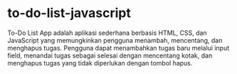 # to-do-list-javascript
To-Do List App adalah aplikasi sederhana berbasis HTML, CSS, dan JavaScript yang memungkinkan pengguna menambah, mencentang, dan menghapus tugas. Pengguna dapat menambahkan tugas baru melalui input field, menandai tugas sebagai selesai dengan mencentang kotak, dan menghapus tugas yang tidak diperlukan dengan tombol hapus. 
